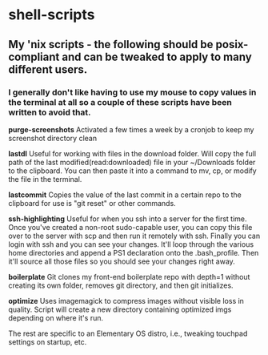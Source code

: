 # shell-scripts
## My 'nix scripts - the following should be posix-compliant and can be tweaked to apply to many different users. 

### I generally don't like having to use my mouse to copy values in the terminal at all so a couple of these scripts have been written to avoid that.

**purge-screenshots** Activated a few times a week by a cronjob to keep my screenshot directory clean

**lastdl** Useful for working with files in the download folder. Will copy the full path of the last modified(read:downloaded) file in your ~/Downloads folder to the clipboard. You can then paste it into a command to mv, cp, or modify the file in the terminal.

**lastcommit** Copies the value of the last commit in a certain repo to the clipboard for use is "git reset" or other commands.

**ssh-highlighting** Useful for when you ssh into a server for the first time. Once you've created a non-root sudo-capable user, you can copy this file over to the server with scp and then run it remotely with ssh. Finally you can login with ssh and you can see your changes. It'll loop through the various home directories and append a PS1 declaration onto the .bash_profile. Then it'll source all those files so you should see your changes right away.

**boilerplate** Git clones my front-end boilerplate repo with depth=1 without creating its own folder, removes git directory, and then git initializes.

**optimize** Uses imagemagick to compress images without visible loss in quality. Script will create a new directory containing optimized imgs depending on where it's run.

The rest are specific to an Elementary OS distro, i.e., tweaking touchpad settings on startup, etc.
